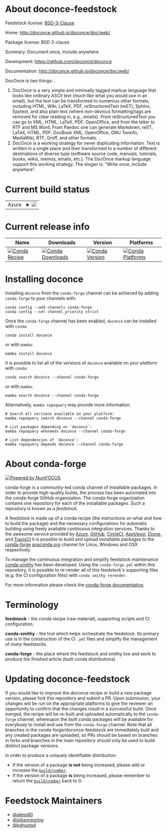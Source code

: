 About doconce-feedstock
=======================

Feedstock license: [BSD-3-Clause](https://github.com/conda-forge/doconce-feedstock/blob/main/LICENSE.txt)

Home: http://doconce.github.io/doconce/doc/web/

Package license: BSD 3-clause

Summary: Document once, include anywhere

Development: https://github.com/doconce/doconce

Documentation: http://doconce.github.io/doconce/doc/web/

DocOnce is two things:
.
1. DocOnce is a very simple and minimally tagged markup language that
looks like ordinary ASCII text (much like what you would use in an
email), but the text can be transformed to numerous other formats,
including HTML, Wiki, LaTeX, PDF, reStructuredText (reST), Sphinx,
Epytext, and also plain text (where non-obvious formatting/tags are
removed for clear reading in, e.g., emails). From reStructuredText
you can go to XML, HTML, LaTeX, PDF, OpenOffice, and from the latter
to RTF and MS Word. From Pandoc one can generate Markdown, reST,
LaTeX, HTML, PDF, DocBook XML, OpenOffice, GNU Texinfo, MediaWiki,
RTF, Groff, and other formats.
.
2. DocOnce is a working strategy for never duplicating information.
Text is written in a single place and then transformed to a number of
different destinations of diverse type (software source code,
manuals, tutorials, books, wikis, memos, emails, etc.). The DocOnce
markup language support this working strategy. The slogan is: "Write
once, include anywhere".


Current build status
====================


<table>
    
  <tr>
    <td>Azure</td>
    <td>
      <details>
        <summary>
          <a href="https://dev.azure.com/conda-forge/feedstock-builds/_build/latest?definitionId=4529&branchName=main">
            <img src="https://dev.azure.com/conda-forge/feedstock-builds/_apis/build/status/doconce-feedstock?branchName=main">
          </a>
        </summary>
        <table>
          <thead><tr><th>Variant</th><th>Status</th></tr></thead>
          <tbody><tr>
              <td>linux_64_python3.10.____cpython</td>
              <td>
                <a href="https://dev.azure.com/conda-forge/feedstock-builds/_build/latest?definitionId=4529&branchName=main">
                  <img src="https://dev.azure.com/conda-forge/feedstock-builds/_apis/build/status/doconce-feedstock?branchName=main&jobName=linux&configuration=linux%20linux_64_python3.10.____cpython" alt="variant">
                </a>
              </td>
            </tr><tr>
              <td>linux_64_python3.11.____cpython</td>
              <td>
                <a href="https://dev.azure.com/conda-forge/feedstock-builds/_build/latest?definitionId=4529&branchName=main">
                  <img src="https://dev.azure.com/conda-forge/feedstock-builds/_apis/build/status/doconce-feedstock?branchName=main&jobName=linux&configuration=linux%20linux_64_python3.11.____cpython" alt="variant">
                </a>
              </td>
            </tr><tr>
              <td>linux_64_python3.12.____cpython</td>
              <td>
                <a href="https://dev.azure.com/conda-forge/feedstock-builds/_build/latest?definitionId=4529&branchName=main">
                  <img src="https://dev.azure.com/conda-forge/feedstock-builds/_apis/build/status/doconce-feedstock?branchName=main&jobName=linux&configuration=linux%20linux_64_python3.12.____cpython" alt="variant">
                </a>
              </td>
            </tr><tr>
              <td>linux_64_python3.8.____cpython</td>
              <td>
                <a href="https://dev.azure.com/conda-forge/feedstock-builds/_build/latest?definitionId=4529&branchName=main">
                  <img src="https://dev.azure.com/conda-forge/feedstock-builds/_apis/build/status/doconce-feedstock?branchName=main&jobName=linux&configuration=linux%20linux_64_python3.8.____cpython" alt="variant">
                </a>
              </td>
            </tr><tr>
              <td>linux_64_python3.9.____cpython</td>
              <td>
                <a href="https://dev.azure.com/conda-forge/feedstock-builds/_build/latest?definitionId=4529&branchName=main">
                  <img src="https://dev.azure.com/conda-forge/feedstock-builds/_apis/build/status/doconce-feedstock?branchName=main&jobName=linux&configuration=linux%20linux_64_python3.9.____cpython" alt="variant">
                </a>
              </td>
            </tr><tr>
              <td>osx_64_python3.10.____cpython</td>
              <td>
                <a href="https://dev.azure.com/conda-forge/feedstock-builds/_build/latest?definitionId=4529&branchName=main">
                  <img src="https://dev.azure.com/conda-forge/feedstock-builds/_apis/build/status/doconce-feedstock?branchName=main&jobName=osx&configuration=osx%20osx_64_python3.10.____cpython" alt="variant">
                </a>
              </td>
            </tr><tr>
              <td>osx_64_python3.11.____cpython</td>
              <td>
                <a href="https://dev.azure.com/conda-forge/feedstock-builds/_build/latest?definitionId=4529&branchName=main">
                  <img src="https://dev.azure.com/conda-forge/feedstock-builds/_apis/build/status/doconce-feedstock?branchName=main&jobName=osx&configuration=osx%20osx_64_python3.11.____cpython" alt="variant">
                </a>
              </td>
            </tr><tr>
              <td>osx_64_python3.12.____cpython</td>
              <td>
                <a href="https://dev.azure.com/conda-forge/feedstock-builds/_build/latest?definitionId=4529&branchName=main">
                  <img src="https://dev.azure.com/conda-forge/feedstock-builds/_apis/build/status/doconce-feedstock?branchName=main&jobName=osx&configuration=osx%20osx_64_python3.12.____cpython" alt="variant">
                </a>
              </td>
            </tr><tr>
              <td>osx_64_python3.8.____cpython</td>
              <td>
                <a href="https://dev.azure.com/conda-forge/feedstock-builds/_build/latest?definitionId=4529&branchName=main">
                  <img src="https://dev.azure.com/conda-forge/feedstock-builds/_apis/build/status/doconce-feedstock?branchName=main&jobName=osx&configuration=osx%20osx_64_python3.8.____cpython" alt="variant">
                </a>
              </td>
            </tr><tr>
              <td>osx_64_python3.9.____cpython</td>
              <td>
                <a href="https://dev.azure.com/conda-forge/feedstock-builds/_build/latest?definitionId=4529&branchName=main">
                  <img src="https://dev.azure.com/conda-forge/feedstock-builds/_apis/build/status/doconce-feedstock?branchName=main&jobName=osx&configuration=osx%20osx_64_python3.9.____cpython" alt="variant">
                </a>
              </td>
            </tr><tr>
              <td>win_64_python3.10.____cpython</td>
              <td>
                <a href="https://dev.azure.com/conda-forge/feedstock-builds/_build/latest?definitionId=4529&branchName=main">
                  <img src="https://dev.azure.com/conda-forge/feedstock-builds/_apis/build/status/doconce-feedstock?branchName=main&jobName=win&configuration=win%20win_64_python3.10.____cpython" alt="variant">
                </a>
              </td>
            </tr><tr>
              <td>win_64_python3.11.____cpython</td>
              <td>
                <a href="https://dev.azure.com/conda-forge/feedstock-builds/_build/latest?definitionId=4529&branchName=main">
                  <img src="https://dev.azure.com/conda-forge/feedstock-builds/_apis/build/status/doconce-feedstock?branchName=main&jobName=win&configuration=win%20win_64_python3.11.____cpython" alt="variant">
                </a>
              </td>
            </tr><tr>
              <td>win_64_python3.12.____cpython</td>
              <td>
                <a href="https://dev.azure.com/conda-forge/feedstock-builds/_build/latest?definitionId=4529&branchName=main">
                  <img src="https://dev.azure.com/conda-forge/feedstock-builds/_apis/build/status/doconce-feedstock?branchName=main&jobName=win&configuration=win%20win_64_python3.12.____cpython" alt="variant">
                </a>
              </td>
            </tr><tr>
              <td>win_64_python3.8.____cpython</td>
              <td>
                <a href="https://dev.azure.com/conda-forge/feedstock-builds/_build/latest?definitionId=4529&branchName=main">
                  <img src="https://dev.azure.com/conda-forge/feedstock-builds/_apis/build/status/doconce-feedstock?branchName=main&jobName=win&configuration=win%20win_64_python3.8.____cpython" alt="variant">
                </a>
              </td>
            </tr><tr>
              <td>win_64_python3.9.____cpython</td>
              <td>
                <a href="https://dev.azure.com/conda-forge/feedstock-builds/_build/latest?definitionId=4529&branchName=main">
                  <img src="https://dev.azure.com/conda-forge/feedstock-builds/_apis/build/status/doconce-feedstock?branchName=main&jobName=win&configuration=win%20win_64_python3.9.____cpython" alt="variant">
                </a>
              </td>
            </tr>
          </tbody>
        </table>
      </details>
    </td>
  </tr>
</table>

Current release info
====================

| Name | Downloads | Version | Platforms |
| --- | --- | --- | --- |
| [![Conda Recipe](https://img.shields.io/badge/recipe-doconce-green.svg)](https://anaconda.org/conda-forge/doconce) | [![Conda Downloads](https://img.shields.io/conda/dn/conda-forge/doconce.svg)](https://anaconda.org/conda-forge/doconce) | [![Conda Version](https://img.shields.io/conda/vn/conda-forge/doconce.svg)](https://anaconda.org/conda-forge/doconce) | [![Conda Platforms](https://img.shields.io/conda/pn/conda-forge/doconce.svg)](https://anaconda.org/conda-forge/doconce) |

Installing doconce
==================

Installing `doconce` from the `conda-forge` channel can be achieved by adding `conda-forge` to your channels with:

```
conda config --add channels conda-forge
conda config --set channel_priority strict
```

Once the `conda-forge` channel has been enabled, `doconce` can be installed with `conda`:

```
conda install doconce
```

or with `mamba`:

```
mamba install doconce
```

It is possible to list all of the versions of `doconce` available on your platform with `conda`:

```
conda search doconce --channel conda-forge
```

or with `mamba`:

```
mamba search doconce --channel conda-forge
```

Alternatively, `mamba repoquery` may provide more information:

```
# Search all versions available on your platform:
mamba repoquery search doconce --channel conda-forge

# List packages depending on `doconce`:
mamba repoquery whoneeds doconce --channel conda-forge

# List dependencies of `doconce`:
mamba repoquery depends doconce --channel conda-forge
```


About conda-forge
=================

[![Powered by
NumFOCUS](https://img.shields.io/badge/powered%20by-NumFOCUS-orange.svg?style=flat&colorA=E1523D&colorB=007D8A)](https://numfocus.org)

conda-forge is a community-led conda channel of installable packages.
In order to provide high-quality builds, the process has been automated into the
conda-forge GitHub organization. The conda-forge organization contains one repository
for each of the installable packages. Such a repository is known as a *feedstock*.

A feedstock is made up of a conda recipe (the instructions on what and how to build
the package) and the necessary configurations for automatic building using freely
available continuous integration services. Thanks to the awesome service provided by
[Azure](https://azure.microsoft.com/en-us/services/devops/), [GitHub](https://github.com/),
[CircleCI](https://circleci.com/), [AppVeyor](https://www.appveyor.com/),
[Drone](https://cloud.drone.io/welcome), and [TravisCI](https://travis-ci.com/)
it is possible to build and upload installable packages to the
[conda-forge](https://anaconda.org/conda-forge) [anaconda.org](https://anaconda.org/)
channel for Linux, Windows and OSX respectively.

To manage the continuous integration and simplify feedstock maintenance
[conda-smithy](https://github.com/conda-forge/conda-smithy) has been developed.
Using the ``conda-forge.yml`` within this repository, it is possible to re-render all of
this feedstock's supporting files (e.g. the CI configuration files) with ``conda smithy rerender``.

For more information please check the [conda-forge documentation](https://conda-forge.org/docs/).

Terminology
===========

**feedstock** - the conda recipe (raw material), supporting scripts and CI configuration.

**conda-smithy** - the tool which helps orchestrate the feedstock.
                   Its primary use is in the construction of the CI ``.yml`` files
                   and simplify the management of *many* feedstocks.

**conda-forge** - the place where the feedstock and smithy live and work to
                  produce the finished article (built conda distributions)


Updating doconce-feedstock
==========================

If you would like to improve the doconce recipe or build a new
package version, please fork this repository and submit a PR. Upon submission,
your changes will be run on the appropriate platforms to give the reviewer an
opportunity to confirm that the changes result in a successful build. Once
merged, the recipe will be re-built and uploaded automatically to the
`conda-forge` channel, whereupon the built conda packages will be available for
everybody to install and use from the `conda-forge` channel.
Note that all branches in the conda-forge/doconce-feedstock are
immediately built and any created packages are uploaded, so PRs should be based
on branches in forks and branches in the main repository should only be used to
build distinct package versions.

In order to produce a uniquely identifiable distribution:
 * If the version of a package **is not** being increased, please add or increase
   the [``build/number``](https://docs.conda.io/projects/conda-build/en/latest/resources/define-metadata.html#build-number-and-string).
 * If the version of a package **is** being increased, please remember to return
   the [``build/number``](https://docs.conda.io/projects/conda-build/en/latest/resources/define-metadata.html#build-number-and-string)
   back to 0.

Feedstock Maintainers
=====================

* [@aless80](https://github.com/aless80/)
* [@johannesring](https://github.com/johannesring/)
* [@kghustad](https://github.com/kghustad/)


